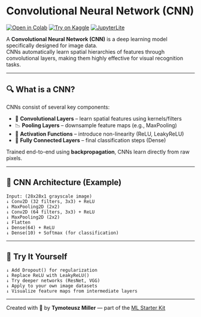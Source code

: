 # Convolutional Neural Network (CNN)

[![Open in Colab](https://colab.research.google.com/assets/colab-badge.svg)](https://colab.research.google.com/github/TyMill/ml-starter-kit/blob/main/eng/cnn/cnn_tutorial.ipynb)
[![Try on Kaggle](https://img.shields.io/badge/Open%20in-Kaggle-blue)](https://www.kaggle.com/code)
[![JupyterLite](https://img.shields.io/badge/Try%20it-JupyterLite-orange)](https://jupyterlite.github.io/demo)

A **Convolutional Neural Network (CNN)** is a deep learning model specifically designed for image data.  
CNNs automatically learn spatial hierarchies of features through convolutional layers, making them highly effective for visual recognition tasks.

---

## 🔍 What is a CNN?

CNNs consist of several key components:

- 🧱 **Convolutional Layers** – learn spatial features using kernels/filters  
- 📉 **Pooling Layers** – downsample feature maps (e.g., MaxPooling)  
- 🔁 **Activation Functions** – introduce non-linearity (ReLU, LeakyReLU)  
- 🧠 **Fully Connected Layers** – final classification steps (Dense)

Trained end-to-end using **backpropagation**, CNNs learn directly from raw pixels.

---

## 🧠 CNN Architecture (Example)

```text
Input: (28x28x1 grayscale image)
↓ Conv2D (32 filters, 3x3) + ReLU
↓ MaxPooling2D (2x2)
↓ Conv2D (64 filters, 3x3) + ReLU
↓ MaxPooling2D (2x2)
↓ Flatten
↓ Dense(64) + ReLU
↓ Dense(10) + Softmax (for classification)
```

---

## 🚀 Try It Yourself

```text
↓ Add Dropout() for regularization
↓ Replace ReLU with LeakyReLU()
↓ Try deeper networks (ResNet, VGG)
↓ Apply to your own image datasets
↓ Visualize feature maps from intermediate layers
```

---

Created with 🧠 by **Tymoteusz Miller** — part of the [ML Starter Kit](https://github.com/TyMill/ml-starter-kit)
